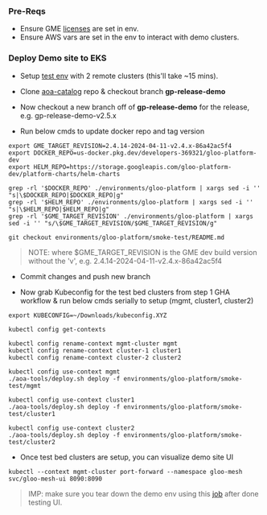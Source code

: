 ### Pre-Reqs
- Ensure GME [licenses](https://github.com/solo-io/gloo-mesh-enterprise?tab=readme-ov-file#generate-license-keys) are set in env.
- Ensure AWS vars are set in the env to interact with demo clusters.

### Deploy Demo site to EKS
- Setup [test env](https://github.com/solo-io/gloo-eng-test-beds/actions/workflows/build-eng-cicd-env.yaml) with 2 remote clusters (this'll take ~15 mins).

- Clone [aoa-catalog](https://github.com/solo-io/aoa-catalog) repo & checkout branch **gp-release-demo**
- Now checkout a new branch off of **gp-release-demo** for the release, e.g. gp-release-demo-v2.5.x
- Run below cmds to update docker repo and tag version
```
export GME_TARGET_REVISION=2.4.14-2024-04-11-v2.4.x-86a42ac5f4
export DOCKER_REPO=us-docker.pkg.dev/developers-369321/gloo-platform-dev
export HELM_REPO=https://storage.googleapis.com/gloo-platform-dev/platform-charts/helm-charts

grep -rl '$DOCKER_REPO' ./environments/gloo-platform | xargs sed -i '' "s|\$DOCKER_REPO|$DOCKER_REPO|g"
grep -rl '$HELM_REPO' ./environments/gloo-platform | xargs sed -i '' "s|\$HELM_REPO|$HELM_REPO|g"
grep -rl '$GME_TARGET_REVISION' ./environments/gloo-platform | xargs sed -i '' "s/\$GME_TARGET_REVISION/$GME_TARGET_REVISION/g"

git checkout environments/gloo-platform/smoke-test/README.md
```
> NOTE: where $GME_TARGET_REVISION is the GME dev build version without the 'v', e.g. 2.4.14-2024-04-11-v2.4.x-86a42ac5f4

- Commit changes and push new branch

- Now grab Kubeconfig for the test bed clusters from step 1 GHA workflow & run below cmds serially to setup (mgmt, cluster1, cluster2)
```
export KUBECONFIG=~/Downloads/kubeconfig.XYZ

kubectl config get-contexts

kubectl config rename-context mgmt-cluster mgmt
kubectl config rename-context cluster-1 cluster1
kubectl config rename-context cluster-2 cluster2

kubectl config use-context mgmt
./aoa-tools/deploy.sh deploy -f environments/gloo-platform/smoke-test/mgmt

kubectl config use-context cluster1
./aoa-tools/deploy.sh deploy -f environments/gloo-platform/smoke-test/cluster1

kubectl config use-context cluster2
./aoa-tools/deploy.sh deploy -f environments/gloo-platform/smoke-test/cluster2
```
- Once test bed clusters are setup, you can visualize demo site UI
```
kubectl --context mgmt-cluster port-forward --namespace gloo-mesh svc/gloo-mesh-ui 8090:8090
```
> IMP: make sure you tear down the demo env using this [job](https://github.com/solo-io/gloo-eng-test-beds/actions/workflows/cleanup-eng-env.yaml) after done testing UI.